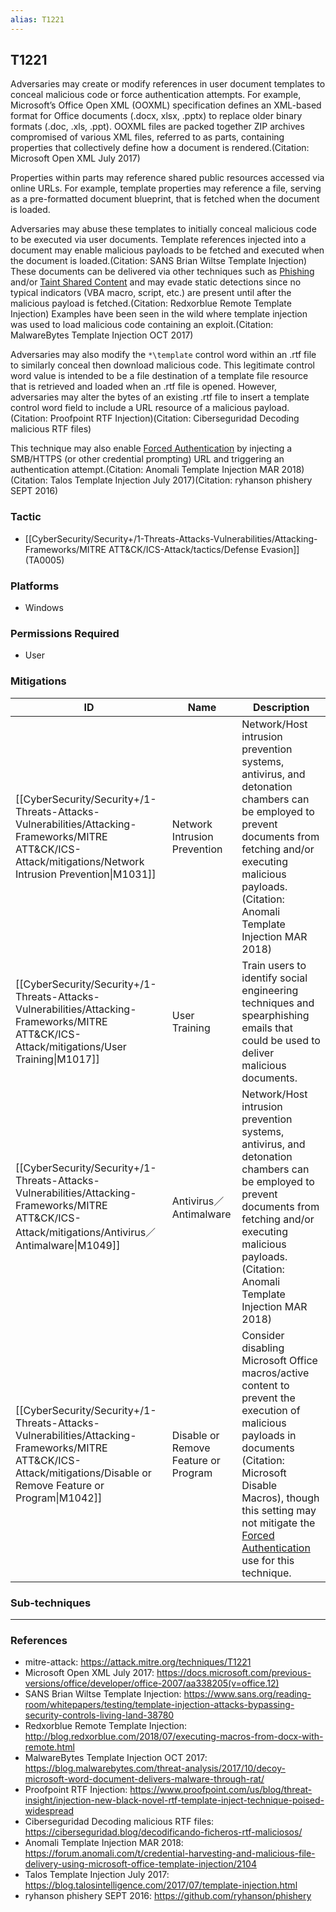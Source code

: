 ```yaml
---
alias: T1221
---
```


## T1221

Adversaries may create or modify references in user document templates to conceal malicious code or force authentication attempts. For example, Microsoft’s Office Open XML (OOXML) specification defines an XML-based format for Office documents (.docx, xlsx, .pptx) to replace older binary formats (.doc, .xls, .ppt). OOXML files are packed together ZIP archives compromised of various XML files, referred to as parts, containing properties that collectively define how a document is rendered.(Citation: Microsoft Open XML July 2017)

Properties within parts may reference shared public resources accessed via online URLs. For example, template properties may reference a file, serving as a pre-formatted document blueprint, that is fetched when the document is loaded.

Adversaries may abuse these templates to initially conceal malicious code to be executed via user documents. Template references injected into a document may enable malicious payloads to be fetched and executed when the document is loaded.(Citation: SANS Brian Wiltse Template Injection) These documents can be delivered via other techniques such as [Phishing](https://attack.mitre.org/techniques/T1566) and/or [Taint Shared Content](https://attack.mitre.org/techniques/T1080) and may evade static detections since no typical indicators (VBA macro, script, etc.) are present until after the malicious payload is fetched.(Citation: Redxorblue Remote Template Injection) Examples have been seen in the wild where template injection was used to load malicious code containing an exploit.(Citation: MalwareBytes Template Injection OCT 2017)

Adversaries may also modify the <code>*\template</code> control word within an .rtf file to similarly conceal then download malicious code. This legitimate control word value is intended to be a file destination of a template file resource that is retrieved and loaded when an .rtf file is opened. However, adversaries may alter the bytes of an existing .rtf file to insert a template control word field to include a URL resource of a malicious payload.(Citation: Proofpoint RTF Injection)(Citation: Ciberseguridad Decoding malicious RTF files)

This technique may also enable [Forced Authentication](https://attack.mitre.org/techniques/T1187) by injecting a SMB/HTTPS (or other credential prompting) URL and triggering an authentication attempt.(Citation: Anomali Template Injection MAR 2018)(Citation: Talos Template Injection July 2017)(Citation: ryhanson phishery SEPT 2016)


### Tactic
- [[CyberSecurity/Security+/1-Threats-Attacks-Vulnerabilities/Attacking-Frameworks/MITRE ATT&CK/ICS-Attack/tactics/Defense Evasion]] (TA0005)

### Platforms
- Windows

### Permissions Required
- User

### Mitigations

| ID | Name | Description |
| --- | --- | --- |
| [[CyberSecurity/Security+/1-Threats-Attacks-Vulnerabilities/Attacking-Frameworks/MITRE ATT&CK/ICS-Attack/mitigations/Network Intrusion Prevention\|M1031]] | Network Intrusion Prevention | Network/Host intrusion prevention systems, antivirus, and detonation chambers can be employed to prevent documents from fetching and/or executing malicious payloads.(Citation: Anomali Template Injection MAR 2018) |
| [[CyberSecurity/Security+/1-Threats-Attacks-Vulnerabilities/Attacking-Frameworks/MITRE ATT&CK/ICS-Attack/mitigations/User Training\|M1017]] | User Training | Train users to identify social engineering techniques and spearphishing emails that could be used to deliver malicious documents. |
| [[CyberSecurity/Security+/1-Threats-Attacks-Vulnerabilities/Attacking-Frameworks/MITRE ATT&CK/ICS-Attack/mitigations/Antivirus／Antimalware\|M1049]] | Antivirus／Antimalware | Network/Host intrusion prevention systems, antivirus, and detonation chambers can be employed to prevent documents from fetching and/or executing malicious payloads.(Citation: Anomali Template Injection MAR 2018) |
| [[CyberSecurity/Security+/1-Threats-Attacks-Vulnerabilities/Attacking-Frameworks/MITRE ATT&CK/ICS-Attack/mitigations/Disable or Remove Feature or Program\|M1042]] | Disable or Remove Feature or Program | Consider disabling Microsoft Office macros/active content to prevent the execution of malicious payloads in documents (Citation: Microsoft Disable Macros), though this setting may not mitigate the [Forced Authentication](https://attack.mitre.org/techniques/T1187) use for this technique. |

### Sub-techniques


---
### References

- mitre-attack: https://attack.mitre.org/techniques/T1221
- Microsoft Open XML July 2017: https://docs.microsoft.com/previous-versions/office/developer/office-2007/aa338205(v=office.12)
- SANS Brian Wiltse Template Injection: https://www.sans.org/reading-room/whitepapers/testing/template-injection-attacks-bypassing-security-controls-living-land-38780
- Redxorblue Remote Template Injection: http://blog.redxorblue.com/2018/07/executing-macros-from-docx-with-remote.html
- MalwareBytes Template Injection OCT 2017: https://blog.malwarebytes.com/threat-analysis/2017/10/decoy-microsoft-word-document-delivers-malware-through-rat/
- Proofpoint RTF Injection: https://www.proofpoint.com/us/blog/threat-insight/injection-new-black-novel-rtf-template-inject-technique-poised-widespread
- Ciberseguridad Decoding malicious RTF files: https://ciberseguridad.blog/decodificando-ficheros-rtf-maliciosos/
- Anomali Template Injection MAR 2018: https://forum.anomali.com/t/credential-harvesting-and-malicious-file-delivery-using-microsoft-office-template-injection/2104
- Talos Template Injection July 2017: https://blog.talosintelligence.com/2017/07/template-injection.html
- ryhanson phishery SEPT 2016: https://github.com/ryhanson/phishery
